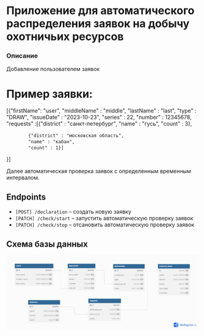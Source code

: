Приложение для автоматического распределения заявок на добычу охотничьих ресурсов 
============
### Описание

Добавление пользователем заявок 
# Пример заявки:
[{"firstName": "user",
"middleName" : "middle",
"lastName" : "last",
"type" : "DRAW",
"issueDate" : "2023-10-23",
"series" : 22,
"number" : 12345678,
"requests" :[{"district" : "санкт-петербург",
            "name" : "гусь",
            "count" : 3},

            {"district" : "московская область",
            "name" : "кабан",
            "count" : 1}]
            
}]

Далее автоматическая проверка заявок с определенным временным интервалом.

## Endpoints

- `[POST] /declaration` – создать новую заявку
- `[PATCH] /check/start` – запустить автоматическую проверку заявок
- `[PATCH] /check/stop` – отсановить автоматическую проверку заявок

## Схема базы данных
![](Untitled.png)
